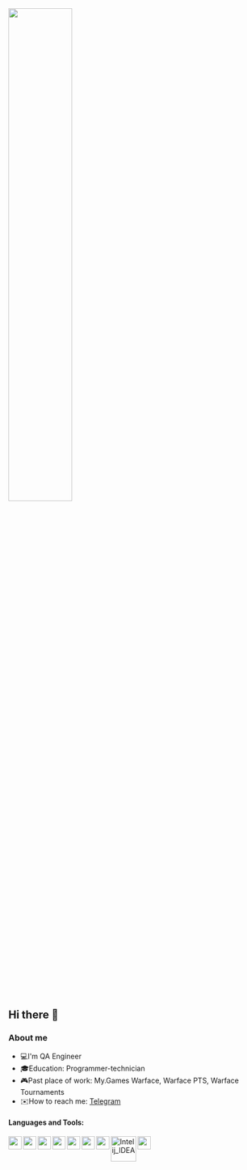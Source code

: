 <img src="https://images.hdqwalls.com/download/binary-code-minimalism-abstract-t1-2560x1080.jpg" width="50%">

## Hi there 👋
### About me
- 💻I'm QA Engineer
- 🎓Education: Programmer-technician
- 🎮Past place of work: My.Games Warface, Warface PTS, Warface Tournaments
- ✉️How to reach me: [Telegram](https://t.me/MakeyStar)
#### Languages and Tools:

<img align="left" alt="" width="26px" src="https://starchenkov.pro/qa-guru/img/skills/Intelij_IDEA.svg">
<img align="left" alt="" width="26px" src="https://starchenkov.pro/qa-guru/img/skills/Java.svg">
<img align="left" alt="" width="26px" src="https://starchenkov.pro/qa-guru/img/skills/Selenium.svg">
<img align="left" alt="" width="26px" src="https://starchenkov.pro/qa-guru/img/skills/Selenide.svg">
<img align="left" alt="" width="26px" src="https://starchenkov.pro/qa-guru/img/skills/Jira.svg">
<img align="left" alt="" width="26px" src="https://starchenkov.pro/qa-guru/img/skills/Gradle.svg">
<img align="left" alt="" width="26px" src="https://starchenkov.pro/qa-guru/img/skills/JUnit5.svg">
<img align="left" alt="Intelij_IDEA" width="50px" src="https://blog.knoldus.com/wp-content/uploads/2020/01/TESTNG.png">
<img align="left" alt="" width="26px" src="https://starchenkov.pro/qa-guru/img/skills/Github.svg">

